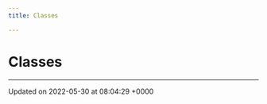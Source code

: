 ```yaml
---
title: Classes

---
```


# Classes







-------------------------------

Updated on 2022-05-30 at 08:04:29 +0000
